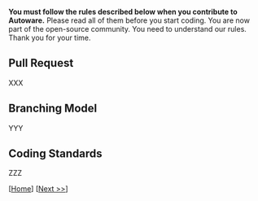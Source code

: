 **You must follow the rules described below when you contribute to Autoware.**
Please read all of them before you start coding.
You are now part of the open-source community.
You need to understand our rules.
Thank you for your time.

## Pull Request

XXX

## Branching Model

YYY

## Coding Standards

ZZZ

[[Home](https://github.com/CPFL/Autoware/wiki/)]
[[Next >>](https://github.com/CPFL/Autoware/wiki/Installation)]